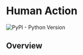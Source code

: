 # Human Action 

![PyPI - Python Version](https://img.shields.io/pypi/pyversions/Tensorflow?logo=python&labelColor=%23ADD8E6)

## Overview
